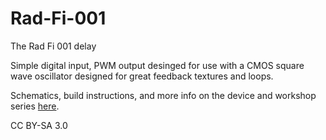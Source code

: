 Rad-Fi-001
==========

The Rad Fi 001 delay

Simple digital input, PWM output desinged for use with a CMOS square wave oscillator designed for great feedback textures and loops.

Schematics, build instructions, and more info on the device and workshop series <a href="http://bleeplabs.com/rad-fi/">here</a>.

CC BY-SA 3.0
